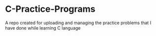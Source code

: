 # C-Practice-Programs

A repo created for uploading and managing the practice problems that I have done while learning C language
